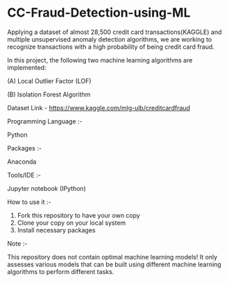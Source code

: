 # CC-Fraud-Detection-using-ML

Applying a dataset of almost 28,500 credit card transactions(KAGGLE) and multiple unsupervised anomaly detection algorithms, we are working to recognize transactions with a high probability of being credit card fraud.   

In this project, the following two machine learning algorithms are implemented:  

(A) Local Outlier Factor (LOF)

(B) Isolation Forest Algorithm





Dataset Link - https://www.kaggle.com/mlg-ulb/creditcardfraud





Programming Language :-

Python

Packages :-

Anaconda

Tools/IDE :-

Jupyter notebook (IPython)

How to use it :-

1.	Fork this repository to have your own copy
2.	Clone your copy on your local system
3.	Install necessary packages

Note :-

This repository does not contain optimal machine learning models! It only assesses various models that can be built using different machine learning algorithms to perform different tasks.


